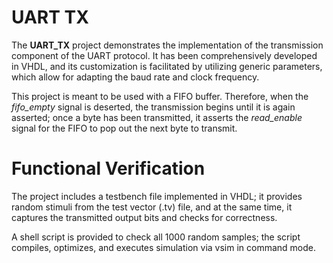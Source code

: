 # UART TX
The **UART_TX** project demonstrates the implementation of the transmission component of the UART protocol. 
It has been comprehensively developed in VHDL, and its customization is facilitated by utilizing generic parameters, which allow for adapting the baud rate and clock frequency.

This project is meant to be used with a FIFO buffer. Therefore, 
when the *fifo_empty* signal is deserted, the transmission begins until it is again asserted; 
once a byte has been transmitted, it asserts the *read_enable* signal for the FIFO to pop out the next byte to transmit.
# Functional Verification
The project includes a testbench file implemented in VHDL; it provides random stimuli from the test vector (.tv) file, 
and at the same time, it captures the transmitted output bits and checks for correctness.

A shell script is provided to check all 1000 random samples; the script compiles, optimizes, and executes simulation via vsim in command mode.
